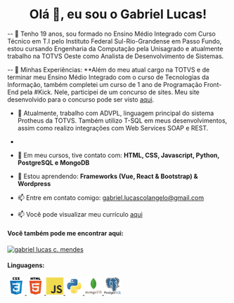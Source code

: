 <h1 align="center">Olá 👋, eu sou o Gabriel Lucas!</h1>
-- 👤 Tenho 19 anos, sou formado no Ensino Médio Integrado com Curso Técnico em T.I pelo Instituto Federal Sul-Rio-Grandense em Passo Fundo, estou cursando Engenharia da Computação pela Unisagrado e atualmente trabalho na TOTVS Oeste como Analista de Desenvolvimento de Sistemas.

-- 📄 Minhas Experiências: **Além do meu atual cargo na TOTVS e de terminar meu Ensino Médio Integrado com o curso de Tecnologias da Informação, também completei um curso de 1 ano de Programação Front-End pela #Kick. Nele, participei de um concurso de sites. Meu site desenvolvido para o concurso pode ser visto [aqui](https://github.com/gabrielmendes100/Gabriel-Lucas-Colangelo-Mendes-Concurso-Kick).

- 🤵 Atualmente, trabalho com ADVPL, linguagem principal do sistema Protheus da TOTVS. Também utilizo T-SQL em meus desenvolvimentos, assim como realizo integrações com Web Services SOAP e REST.
- 
- 🌱 Em meu cursos, tive contato com: **HTML, CSS, Javascript, Python, PostgreSQL e MongoDB**

- 📘 Estou aprendendo: **Frameworks (Vue, React & Bootstrap) & Wordpress**

- 📫 Entre em contato comigo: <a href="mailto:gabriel.lucascolangelo@gmail.com">gabriel.lucascolangelo@gmail.com</a>

- 📫 Você pode visualizar meu currículo <a href="curriculo_gabriel.pdf" download>aqui</a>



<h4 align="left">Você também pode me encontrar aqui:</h4>
<p align="left">
<a href="https://linkedin.com/in/gabriel lucas c. mendes" target="blank"><img align="center" src="https://raw.githubusercontent.com/rahuldkjain/github-profile-readme-generator/master/src/images/icons/Social/linked-in-alt.svg" alt="gabriel lucas c. mendes" height="30" width="40" /></a>
</p>

<h4 align="left">Linguagens:</h4>
<p align="left"> <a href="https://www.w3schools.com/css/" target="_blank" rel="noreferrer"> <img src="https://raw.githubusercontent.com/devicons/devicon/master/icons/css3/css3-original-wordmark.svg" alt="css3" width="40" height="40"/> </a> <a href="https://www.w3.org/html/" target="_blank" rel="noreferrer"> <img src="https://raw.githubusercontent.com/devicons/devicon/master/icons/html5/html5-original-wordmark.svg" alt="html5" width="40" height="40"/> </a> <a href="https://developer.mozilla.org/en-US/docs/Web/JavaScript" target="_blank" rel="noreferrer"> <img src="https://raw.githubusercontent.com/devicons/devicon/master/icons/javascript/javascript-original.svg" alt="javascript" width="40" height="40"/> </a> <a href="https://www.python.org" target="_blank" rel="noreferrer"> <img src="https://raw.githubusercontent.com/devicons/devicon/master/icons/python/python-original.svg" alt="python" width="40" height="40"/> </a> <a href="https://www.mongodb.com/" target="_blank" rel="noreferrer"> <img src="https://raw.githubusercontent.com/devicons/devicon/master/icons/mongodb/mongodb-original-wordmark.svg" alt="mongodb" width="40" height="40"/> </a> <a href="https://www.postgresql.org" target="_blank" rel="noreferrer"> <img src="https://raw.githubusercontent.com/devicons/devicon/master/icons/postgresql/postgresql-original-wordmark.svg" alt="postgresql" width="40" height="40"/> </a> </p>
